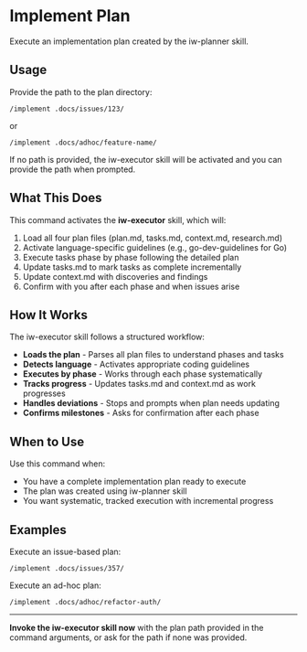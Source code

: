# Implement Plan

Execute an implementation plan created by the iw-planner skill.

## Usage

Provide the path to the plan directory:

```
/implement .docs/issues/123/
```

or

```
/implement .docs/adhoc/feature-name/
```

If no path is provided, the iw-executor skill will be activated and you can provide the path when prompted.

## What This Does

This command activates the **iw-executor** skill, which will:

1. Load all four plan files (plan.md, tasks.md, context.md, research.md)
2. Activate language-specific guidelines (e.g., go-dev-guidelines for Go)
3. Execute tasks phase by phase following the detailed plan
4. Update tasks.md to mark tasks as complete incrementally
5. Update context.md with discoveries and findings
6. Confirm with you after each phase and when issues arise

## How It Works

The iw-executor skill follows a structured workflow:

- **Loads the plan** - Parses all plan files to understand phases and tasks
- **Detects language** - Activates appropriate coding guidelines
- **Executes by phase** - Works through each phase systematically
- **Tracks progress** - Updates tasks.md and context.md as work progresses
- **Handles deviations** - Stops and prompts when plan needs updating
- **Confirms milestones** - Asks for confirmation after each phase

## When to Use

Use this command when:
- You have a complete implementation plan ready to execute
- The plan was created using iw-planner skill
- You want systematic, tracked execution with incremental progress

## Examples

Execute an issue-based plan:
```
/implement .docs/issues/357/
```

Execute an ad-hoc plan:
```
/implement .docs/adhoc/refactor-auth/
```

---

**Invoke the iw-executor skill now** with the plan path provided in the command arguments, or ask for the path if none was provided.
